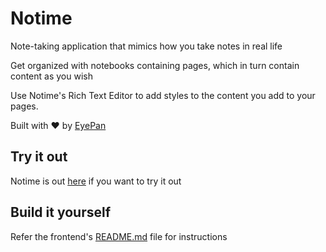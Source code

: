 # Notime
Note-taking application that mimics how you take notes in real life

Get organized with notebooks containing pages, which in turn contain content as you wish

Use Notime's Rich Text Editor to add styles to the content you add to your pages. 

Built with ❤️ by [EyePan](https://github.com/Eyepan)

## Try it out

Notime is out [here](https://eyepan.github.io/notime-vue) if you want to try it out

## Build it yourself
Refer the frontend's [README.md](https://github.com/Eyepan/notime-vue/blob/master/README.md) file for instructions
